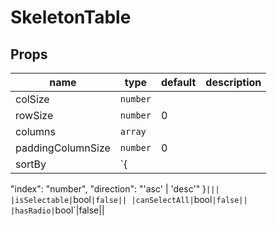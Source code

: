 # SkeletonTable

## Props

|name|type|default|description|
|----|----|-------|-----------|
|colSize|`number`|||
|rowSize|`number`|0||
|columns|`array`|||
|paddingColumnSize|`number`|0||
|sortBy|`{
  "index": "number",
  "direction": "'asc' | 'desc'"
}`|||
|isSelectable|`bool`|false||
|canSelectAll|`bool`|false||
|hasRadio|`bool`|false||


